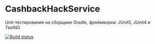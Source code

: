 # CashbackHackService
Unit-тестирование на сборщике Gradle, фреймворки: JUnit5, JUnit4 и TestNG

[![Build status](https://ci.appveyor.com/api/projects/status/rav1j16w9j1ssc3b?svg=true)](https://ci.appveyor.com/project/EkaterinaPeregudova/appveyor-ci-api)
